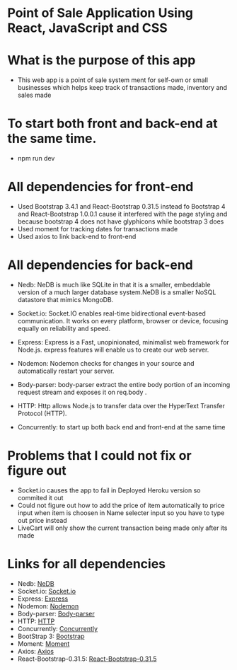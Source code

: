 # Point of Sale Application Using React, JavaScript and CSS

# What is the purpose of this app

- This web app is a point of sale system ment for self-own or small businesses which helps keep track of transactions made, inventory and sales made

# To start both front and back-end at the same time.

- npm run dev

# All dependencies for front-end

- Used Bootstrap 3.4.1 and React-Bootstrap 0.31.5 instead fo Bootstrap 4 and React-Bootstrap 1.0.0.1 cause it interfered with the page styling and because bootstrap 4 does not have glyphicons while bootstrap 3 does
- Used moment for tracking dates for transactions made
- Used axios to link back-end to front-end

# All dependencies for back-end

- Nedb: NeDB is much like SQLite in that it is a smaller, embeddable version of a much larger database system.NeDB is a smaller NoSQL datastore that mimics MongoDB.

- Socket.io: Socket.IO enables real-time bidirectional event-based communication. It works on every platform, browser or device, focusing equally on reliability and speed.

- Express: Express is a Fast, unopinionated, minimalist web framework for Node.js. express features will enable us to create our web server.

- Nodemon: Nodemon checks for changes in your source and automatically restart your server.

- Body-parser: body-parser extract the entire body portion of an incoming request stream and exposes it on req.body .

- HTTP: Http allows Node.js to transfer data over the HyperText Transfer Protocol (HTTP).

- Concurrently: to start up both back end and front-end at the same time

# Problems that I could not fix or figure out

- Socket.io causes the app to fail in Deployed Heroku version so commited it out
- Could not figure out how to add the price of item automatically to price input when item is choosen in Name selecter input so you have to type out price instead
- LiveCart will only show the current transaction being made only after its made

# Links for all dependencies

- Nedb: [NeDB](https://stackabuse.com/nedb-a-lightweight-javascript-database/)
- Socket.io: [Socket.io](https://www.npmjs.com/package/socket.io)
- Express: [Express](https://www.npmjs.com/package/express)
- Nodemon: [Nodemon](https://www.npmjs.com/package/nodemon)
- Body-parser: [Body-parser](https://www.npmjs.com/package/body-parser)
- HTTP: [HTTP](https://www.npmjs.com/package/http)
- Concurrently: [Concurrently](https://www.npmjs.com/package/concurrently)
- BootStrap 3: [Bootstrap](https://www.npmjs.com/package/bootstrap3)
- Moment: [Moment](https://www.npmjs.com/package/moment)
- Axios: [Axios](https://www.npmjs.com/package/axios)
- React-Bootstrap-0.31.5: [React-Bootstrap-0.31.5](https://www.npmjs.com/package/react-bootstrap/v/0.31.5)

